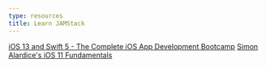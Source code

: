 ```yaml
---
type: resources
title: Learn JAMStack
---
```


[iOS 13 and Swift 5 - The Complete iOS App Development Bootcamp](https://www.udemy.com/course/ios-13-app-development-bootcamp/)
[Simon Alardice's iOS 11 Fundamentals](https://www.pluralsight.com/courses/ios-11-fundamentals)
